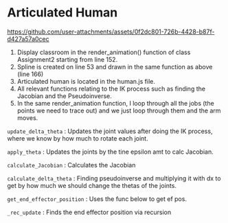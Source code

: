 # Articulated Human

https://github.com/user-attachments/assets/0f2dc801-726b-4428-b87f-d427a57a0cec

1. Display classroom in the render_animation() function of class Assignment2 starting from line 152.
2. Spline is created on line 53 and drawn in the same function as above (line 166)
3. Articulated human is located in the human.js file.
4. All relevant functions relating to the IK process such as finding the Jacobian and the Pseudoinverse.
5. In the same render_animation function, I loop through all the jobs (the points we need to trace out) and we just loop through them and the arm moves.

`update_delta_theta` : Updates the joint values after doing the IK process, where we know by how much to rotate each joint.

`apply_theta` : Updates the joints by the tine epsilon amt to calc Jacobian.

`calculate_Jacobian` : Calculates the Jacobian

`calculate_delta_theta` : Finding pseudoinverse and multiplying it with dx to get by how much we should change the thetas of the joints.

`get_end_effector_position` : Uses the func below to get ef pos.

`_rec_update` : Finds the end effector position via recursion
